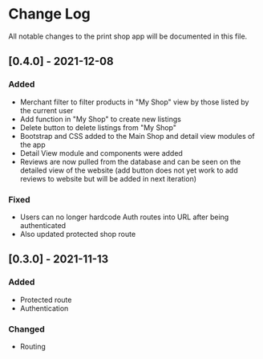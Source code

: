 # Change Log
All notable changes to the print shop app will be documented in this file.
## [0.4.0] - 2021-12-08
### Added
- Merchant filter to filter products in "My Shop" view by those listed by the current user
- Add function in "My Shop" to create new listings
- Delete button to delete listings from "My Shop"
- Bootstrap and CSS added to the Main Shop and detail view modules of the app
- Detail View module and components were added
- Reviews are now pulled from the database and can be seen on the detailed view of the website (add button does not yet work to add reviews to website but will be added in next iteration)
### Fixed
- Users can no longer hardcode Auth routes into URL after being authenticated
- Also updated protected shop route
## [0.3.0] - 2021-11-13
### Added
- Protected route
- Authentication
### Changed
- Routing
